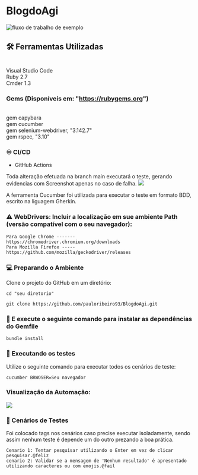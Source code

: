 # BlogdoAgi
![fluxo de trabalho de exemplo](https://github.com/pauloribeiro93/BlogdoAgi/actions/workflows/ruby.yml/badge.svg)

## 🛠️ Ferramentas Utilizadas
<br>Visual Studio Code
<br>Ruby 2.7
<br>Cmder 1.3
### Gems (Disponíveis em: "https://rubygems.org")
<br>gem capybara
<br>gem cucumber
<br>gem selenium-webdriver, "3.142.7"
<br>gem rspec, "3.10"


### :infinity: CI/CD

- GitHub Actions

Toda alteração efetuada na branch main executará o teste, gerando evidencias com Screenshot apenas no caso de falha.
<img src="https://github.com/pauloribeiro93/BlogdoAgi/blob/main/gifs/CICD.png"/>

A ferramenta Cucumber foi utilizada para executar o teste em formato BDD, escrito na liguagem Gherkin.

### ⚠️ WebDrivers: Incluir a localização em sue ambiente Path (versão compatível com o seu navegador):

```
Para Google Chrome -------  https://chromedriver.chromium.org/downloads
Para Mozilla Firefox -----  https://github.com/mozilla/geckodriver/releases
```

### :computer: Preparando o Ambiente
Clone o projeto do GitHub em um diretório:
```
cd "seu diretorio"
```
```
git clone https://github.com/pauloribeiro93/BlogdoAgi.git
```
###  :runner: E execute o seguinte comando para instalar as dependências do Gemfile
```
bundle install
```
###  :runner: Executando os testes
  Utilize o seguinte comando para executar todos os cenários de teste:
```
cucumber BRWOSER=Seu navegador
```
### Visualização da Automação:
<img src="https://github.com/pauloribeiro93/BlogdoAgi/blob/main/gifs/ezgif.com-gif-maker.gif"/>




###  🔩 Cenários de Testes
Foi colocado tags nos cenários caso precise executar isoladamente, sendo assim nenhum teste é depende um do outro prezando a boa prática.
```
Cenario 1: Tentar pesquisar utilizando o Enter em vez de clicar pesquisar.@feliz 
cenario 2: Validar se a mensagem de 'Nenhum resultado' é apresentado utilizando caracteres ou com emojis.@fail
```
